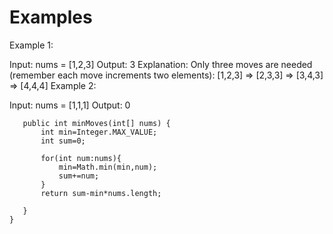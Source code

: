 # Examples
Example 1:

Input: nums = [1,2,3]
Output: 3
Explanation: Only three moves are needed (remember each move increments two elements):
[1,2,3]  =>  [2,3,3]  =>  [3,4,3]  =>  [4,4,4]
Example 2:

Input: nums = [1,1,1]
Output: 0
 
 

 ```class Solution {
    public int minMoves(int[] nums) {
        int min=Integer.MAX_VALUE;
        int sum=0;

        for(int num:nums){
            min=Math.min(min,num);
            sum+=num;
        }
        return sum-min*nums.length;
        
    }
}
```